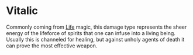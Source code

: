 # Vitalic

Commonly coming from [Life](../Magic/Spell%20Domains/Life.md) magic, this damage type represents the sheer energy of the lifeforce of spirits that one can infuse into a living being. Usually this is channeled for healing, but against unholy agents of death it can prove the most effective weapon.
